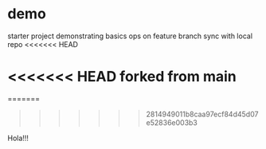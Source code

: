 # demo


starter project demonstrating basics ops
on feature branch
sync with local repo
<<<<<<< HEAD

<<<<<<< HEAD
forked from main
=======
=======
>>>>>>> 2814949011b8caa97ecf84d45d07e52836e003b3


Hola!!!
